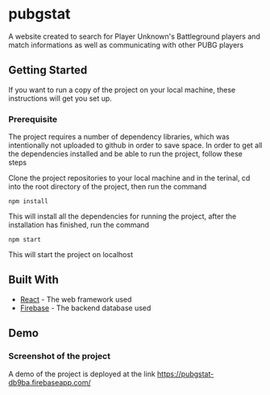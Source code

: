 # pubgstat

A website created to search for Player Unknown's Battleground players and match informations as well as communicating with other PUBG players

## Getting Started

If you want to run a copy of the project on your local machine, these instructions will get you set up.

### Prerequisite

The project requires a number of dependency libraries, which was intentionally not uploaded to github in order to save space. In order to get all the dependencies installed and be able to run the project, follow these steps

Clone the project repositories to your local machine and in the terinal, cd into the root directory of the project, then run the command 

```
npm install
```

This will install all the dependencies for running the project, after the installation has finished, run the command 

```
npm start
```

This will start the project on localhost

## Built With

* [React](https://reactjs.org/) - The web framework used
* [Firebase](https://firebase.google.com/) - The backend database used

## Demo

### Screenshot of the project

A demo of the project is deployed at the link https://pubgstat-db9ba.firebaseapp.com/
